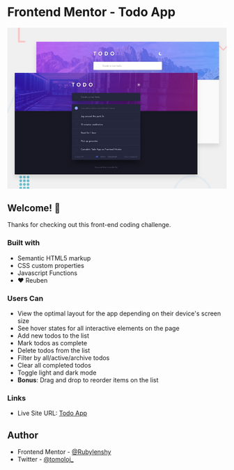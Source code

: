 # Frontend Mentor - Todo App

![Design preview for the Todo App coding challenge](assets/design/desktop-preview.jpg)

## Welcome! 👋

Thanks for checking out this front-end coding challenge.

### Built with

- Semantic HTML5 markup
- CSS custom properties
- Javascript Functions
- ❤️ Reuben

### Users Can

- View the optimal layout for the app depending on their device's screen size
- See hover states for all interactive elements on the page
- Add new todos to the list
- Mark todos as complete
- Delete todos from the list
- Filter by all/active/archive todos
- Clear all completed todos
- Toggle light and dark mode
- **Bonus**: Drag and drop to reorder items on the list

### Links

- Live Site URL: [Todo App]()

## Author

- Frontend Mentor - [@Rubylenshy](https://www.frontendmentor.io/profile/Rubylenshy)
- Twitter - [@tomoloj_](https://www.twitter.com/tomoloj_)

